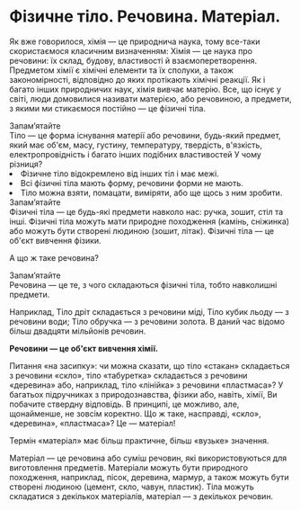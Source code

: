 # Фізичне тіло. Речовина. Матеріал.

Як вже говорилося, хімія ― це природнича наука, тому все-таки скористаємося класичним визначенням:
 Хімія ― це наука про речовини: їх склад, будову, властивості й взаємоперетворення.
Предметом хімії є хімічні елементи та їх сполуки, а також закономірності, відповідно до яких протікають хімічні реакції.
Як і багато інших природничих наук, хімія вивчає матерію.
Все, що існує у світі, люди домовилися називати матерією, або речовиною, а предмети, з якими ми стикаємося постійно ― це фізичні тіла.
<div class="alg-wrap">
<span class="alg">Запам’ятайте</span>
<div class="alg-text">
Тіло ― це форма існування матерії або речовини, будь-який предмет, який має об'єм, масу, густину, температуру, твердість, в'язкість, електропровідність і багато інших подібних властивостей
У чому різниця?
</div>
</div>
    <li>Фізичне тіло відокремлено від інших тіл і має межі.</li>
    <li>Всі фізичні тіла мають форму, речовини форми не мають.</li>
    <li>Тіло можна взяти, помацати, виміряти, або ще щось з ним зробити.</li>
<div class="alg-wrap">
<span class="alg">Запам’ятайте</span>
<div class="alg-text">
Фізичні тіла ― це будь-які предмети навколо нас: ручка, зошит, стіл та інші.
Фізичні тіла можуть мати природне походження (камінь, сніжинка) або можуть бути створені людиною (зошит, літак). Фізичні тіла ― це об'єкт вивчення фізики.
</div>
</div>
<p>А що ж таке речовина?</p>
<div class="alg-wrap">
<span class="alg">Запам’ятайте</span>
<div class="alg-text">
 Речовина ― це те, з чого складаються фізичні тіла, тобто навколишні предмети.
 </div>
 </div>
<p>Наприклад,
    Тіло дріт складається з речовини міді,
    Тіло кубик льоду ― з речовини води;
    Тіло обручка ― з речовини золота.
В даний час відомо більш двадцяти мільйонів речовин.</p>
<b>Речовини ― це об'єкт вивчення хімії.</b>
<p>Питання «на засипку»: чи можна сказати, що тіло «стакан» складається з речовини «скло», тіло «табуретка» складається з речовини «деревина» або, наприклад, тіло «лінійка» з речовини «пластмаса»?
У багатьох підручниках з природознавства, фізики або, навіть, хімії, Ви побачите ствердну відповідь. В принципі, це можливо, але, щонайменше, не зовсім коректно.
Що ж таке, насправді, «скло», «деревина», «пластмаса»? Це ― матеріал!</p>
<p>Термін «матеріал» має більш практичне, більш «вузьке» значення.</p>
 Матеріал ― це речовина або суміш речовин, які використовуються для виготовлення  предметів.
Матеріали можуть бути природного походження, наприклад, пісок, деревина, мармур, а також можуть бути створені людиною (цемент, скло, чавун, пластик).
Тіла можуть складатися з декількох матеріалів, матеріал ― з декількох речовин.
